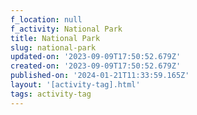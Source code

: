 ```yaml
---
f_location: null
f_activity: National Park
title: National Park
slug: national-park
updated-on: '2023-09-09T17:50:52.679Z'
created-on: '2023-09-09T17:50:52.679Z'
published-on: '2024-01-21T11:33:59.165Z'
layout: '[activity-tag].html'
tags: activity-tag
---
```



